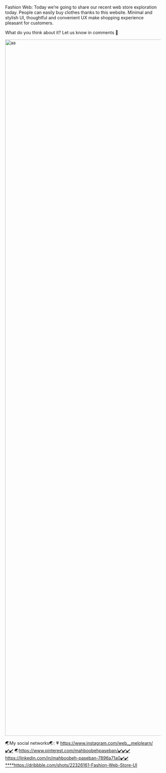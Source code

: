Fashion Web:
Today we’re going to share our recent web store exploration today. People can easily buy clothes thanks to this website. Minimal and stylish UI, thoughtful and convenient UX make shopping experience pleasant for customers.

What do you think about it? Let us know in comments 🙌



<img width="2250" alt="aa" src="https://github.com/mahboobehpaseban/modd/assets/121792560/e3f603a8-f10c-4fdb-a2a9-c23cff2f9802">


🌏My social networks🌏:
💗 https://www.instagram.com/web__melolearn/✔️✔️
🌏https://www.pinterest.com/mahboobehpaseban/✔️✔️✔️
https://linkedin.com/in/mahboobeh-paseban-7896a71a0✔️✔️
[****](https://dribbble.com/shots/22326161-Fashion-Web-Store-UI)https://dribbble.com/shots/22326161-Fashion-Web-Store-UI

